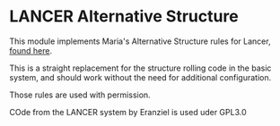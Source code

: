 # LANCER Alternative Structure

This module implements Maria's Alternative Structure rules for Lancer, [found here](https://docs.google.com/document/d/1unN3HDDeAK3pN1rmgFgZgAXp5flnQ9-KMu-TXt34tnU/edit). 

This is a straight replacement for the structure rolling code in the basic system, and should work without the need for additional configuration.

Those rules are used with permission.

COde from the LANCER system by Eranziel is used uder GPL3.0